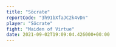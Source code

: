 ```yaml
---
title: "Söcrate"
reportCode: "3h91bXfaJC2k4vDn"
player: "Söcrate"
fight: "Maiden of Virtue"
date: 2021-09-02T19:09:04.426000+00:00
---
```

